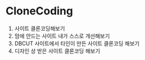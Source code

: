 # CloneCoding

1. 사이트 클론코딩해보기
2. 맘에 안드는 사이트 내가 스스로 개선해보기
3. DBCUT 사이트에서 타인이 만든 사이트 클론코딩 해보기
4. 디자인 상 받은 사이트 클론코딩 해보기
